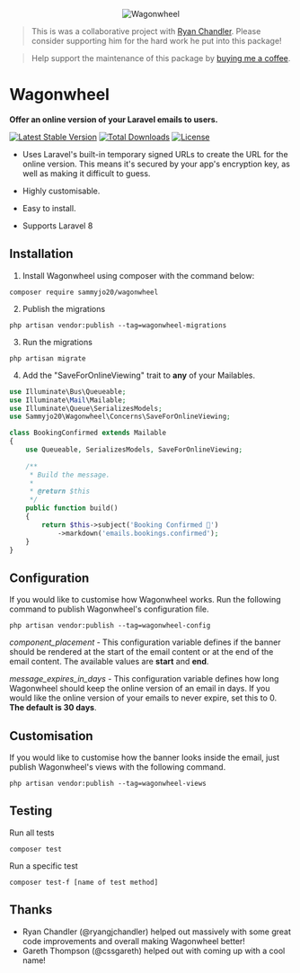 <p align="center">
    <img src="https://samcarre.dev/images/ww-example.png" alt="Wagonwheel" >
</p>

> This is was a collaborative project with [Ryan Chandler](https://github.com/ryangjchandler). Please consider supporting him for the hard work he put into this package!

> Help support the maintenance of this package by [buying me a coffee](https://ko-fi.com/sammyjo20).

# Wagonwheel

**Offer an online version of your Laravel emails to users.**

[![Latest Stable Version](https://poser.pugx.org/sammyjo20/wagonwheel/v)](//packagist.org/packages/sammyjo20/wagonwheel) [![Total Downloads](https://poser.pugx.org/sammyjo20/wagonwheel/downloads)](//packagist.org/packages/sammyjo20/wagonwheel) [![License](https://poser.pugx.org/sammyjo20/wagonwheel/license)](//packagist.org/packages/sammyjo20/wagonwheel)

- Uses Laravel's built-in temporary signed URLs to create the URL for the online version. This means it's secured by your app's encryption key, as well as making it difficult to guess.

- Highly customisable.

- Easy to install.

- Supports Laravel 8

## Installation
1. Install Wagonwheel using composer with the command below:

```shell
composer require sammyjo20/wagonwheel
```



2. Publish the migrations
```shell
php artisan vendor:publish --tag=wagonwheel-migrations
```



3. Run the migrations
```shell
php artisan migrate
```



4. Add the "SaveForOnlineViewing" trait to **any** of your Mailables.

```php
use Illuminate\Bus\Queueable;
use Illuminate\Mail\Mailable;
use Illuminate\Queue\SerializesModels;
use Sammyjo20\Wagonwheel\Concerns\SaveForOnlineViewing;

class BookingConfirmed extends Mailable
{
    use Queueable, SerializesModels, SaveForOnlineViewing;
    
    /**
     * Build the message.
     *
     * @return $this
     */
    public function build()
    {
        return $this->subject('Booking Confirmed 🎉')
            ->markdown('emails.bookings.confirmed');
    }
}
```

## Configuration

If you would like to customise how Wagonwheel works. Run the following command to publish Wagonwheel's configuration file. 

```shell
php artisan vendor:publish --tag=wagonwheel-config
```

*component_placement* - This configuration variable defines if the banner should be rendered at the start of the email content or at the end of the email content. The available values are **start** and **end**.

*message_expires_in_days* - This configuration variable defines how long Wagonwheel should keep the online version of an email in days. If you would like the online version of your emails to never expire, set this to 0. **The default is 30 days**.

## Customisation

If you would like to customise how the banner looks inside the email, just publish Wagonwheel's views with the following command.
```shell
php artisan vendor:publish --tag=wagonwheel-views
```

## Testing
Run all tests

```
composer test
```

Run a specific test

```
composer test-f [name of test method]
```

## Thanks
- Ryan Chandler (@ryangjchandler) helped out massively with some great code improvements and overall making Wagonwheel better!
- Gareth Thompson (@cssgareth) helped out with coming up with a cool name!
